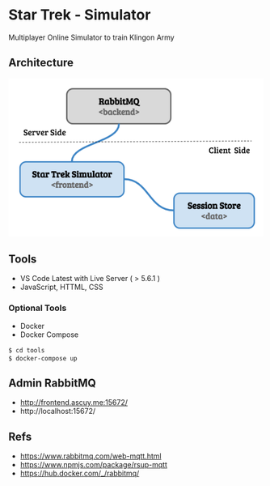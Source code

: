 # Star Trek - Simulator

Multiplayer Online Simulator to train Klingon Army

## Architecture 

![Simulator Architecture](./architecture.png)

## Tools

- VS Code Latest with Live Server ( > 5.6.1 )
- JavaScript, HTTML, CSS

### Optional Tools

- Docker
- Docker Compose

```
$ cd tools
$ docker-compose up
```

## Admin RabbitMQ

- http://frontend.ascuy.me:15672/
- http://localhost:15672/

## Refs

- https://www.rabbitmq.com/web-mqtt.html
- https://www.npmjs.com/package/rsup-mqtt
- https://hub.docker.com/_/rabbitmq/
